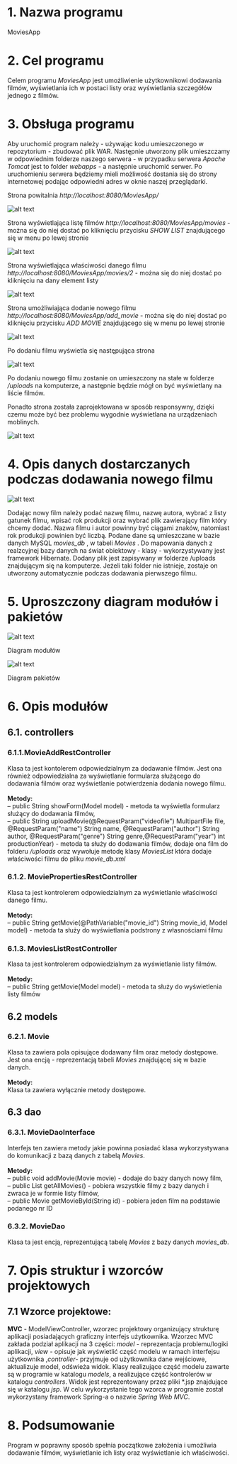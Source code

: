 # 1. Nazwa programu
MoviesApp

# 2. Cel programu
Celem programu *MoviesApp* jest umożliwienie użytkownikowi dodawania filmów, wyświetlania ich w postaci listy oraz wyświetlania 
szczegółów jednego z filmów.

# 3. Obsługa programu
Aby uruchomić program należy - używając kodu umieszczonego w repozytorium - zbudować plik WAR. Następnie utworzony plik umieszczamy w 
odpowiednim folderze naszego serwera - w przypadku serwera *Apache Tomcat* jest to folder *webapps* - a następnie uruchomić serwer. Po
uruchomieniu serwera będziemy mieli możliwość dostania się do strony internetowej podając odpowiedni adres w oknie naszej przeglądarki.


Strona powitalnia *http://localhost:8080/MoviesApp/*

![alt text](https://github.com/kubabar1/MoviesApp/blob/master/readme_images/welcome_view.png "Strona powitalnia")

Strona wyświetlająca listę filmów *http://localhost:8080/MoviesApp/movies* - można się do niej dostać po kliknięciu przycisku 
*SHOW LIST* znajdującego się w menu po lewej stronie

![alt text](https://github.com/kubabar1/MoviesApp/blob/master/readme_images/list_view.png "Lista filmów")

Strona wyświetlająca właściwości danego filmu *http://localhost:8080/MoviesApp/movies/2* - można się do niej dostać po kliknięciu 
na dany element listy

![alt text](https://github.com/kubabar1/MoviesApp/blob/master/readme_images/properties_view.png "Właściwości filmu")

Strona umożliwiająca dodanie nowego filmu *http://localhost:8080/MoviesApp/add_movie* - można się do niej dostać po kliknięciu 
przycisku *ADD MOVIE* znajdującego się w menu po lewej stronie

![alt text](https://github.com/kubabar1/MoviesApp/blob/master/readme_images/add_movie_view.png "Dodawanie filmu")

Po dodaniu filmu wyświetla się następująca strona

![alt text](https://github.com/kubabar1/MoviesApp/blob/master/readme_images/movie_add_confirm_view.png "Dodawanie filmu")

Po dodaniu nowego filmu zostanie on umieszczony na stałe w folderze */uploads* na komputerze, a następnie będzie mógł on być wyświetlany na 
liście filmów.

Ponadto strona została zaprojektowana w sposób responsywny, dzięki czemu może być bez problemu wygodnie wyświetlana na urządzeniach moblinych.

![alt text](https://github.com/kubabar1/MoviesApp/blob/master/readme_images/responsive_view.png "Responsywność")


# 4. Opis danych dostarczanych podczas dodawania nowego filmu

![alt text](https://github.com/kubabar1/MoviesApp/blob/master/readme_images/add_movie_view.png "Dodawanie filmu")

Dodając nowy film należy podać nazwę filmu, nazwę autora, wybrać z listy gatunek filmu, wpisać rok produkcji oraz wybrać plik zawierający film który chcemy dodać. Nazwa filmu i autor powinny być ciągami znaków, natomiast rok produkcji powinien być liczbą. Podane dane są umieszczane w bazie danych MySQL *movies_db* , w tabeli *Movies* . Do mapowania danych z realzcyjnej bazy danych na świat obiektowy - klasy - wykorzystywany jest framework Hibernate. Dodany plik jest zapisywany w folderze /uploads znajdującym się na komputerze. Jeżeli taki folder nie istnieje, zostaje on utworzony automatycznie podczas dodawania pierwszego filmu. 


# 5. Uproszczony diagram modułów i pakietów
![alt text](https://github.com/kubabar1/MoviesApp/blob/master/readme_images/class_diagram.png "Diagram modułów")

Diagram modułów

![alt text](https://github.com/kubabar1/MoviesApp/blob/master/readme_images/package_diagram.png "Diagram pakietów")

Diagram pakietów


# 6. Opis modułów 
## 6.1. controllers
### 6.1.1.MovieAddRestController
Klasa ta jest kontolerem odpowiedzialnym za dodawanie filmów. Jest ona również odpowiedzialna za wyświetlanie formularza 
służącego do dodawania filmów oraz wyświetlanie potwierdzenia dodania nowego filmu.<br/><br/>
**Metody:**<br/>
– public String showForm(Model model) - metoda ta wyświetla formularz służący do dodawania filmów,<br/>
– public String uploadMovie(@RequestParam("videofile") MultipartFile file, @RequestParam("name") String name,
@RequestParam("author") String author, @RequestParam("genre") String genre,@RequestParam("year") int productionYear) - 
metoda ta służy do dodawania filmów, dodaje ona film do folderu */uploads* oraz wywołuje metodę klasy *MoviesList* która dodaje 
właściwości filmu do pliku *movie_db.xml*<br/>

### 6.1.2. MoviePropertiesRestController
Klasa ta jest kontrolerem odpowiedzialnym za wyświetlanie właściwości danego filmu.<br/><br/>
**Metody:**<br/>
– public String getMovie(@PathVariable("movie_id") String movie_id, Model model) - metoda ta służy do wyświetlania podstrony z 
własnościami filmu<br/>

### 6.1.3. MoviesListRestController
Klasa ta jest kontrolerem odpowiedzialnym za wyświetlanie listy filmów.<br/><br/>
**Metody:**<br/>
– public String getMovie(Model model) - metoda ta służy do wyświetlenia listy filmów<br/>

## 6.2 models
### 6.2.1. Movie
Klasa ta zawiera pola opisujące dodawany film oraz metody dostępowe. Jest ona encją - reprezentacją tabeli *Movies* znajdującej się w bazie danych.<br/><br/>
**Metody:**<br/>
Klasa ta zawiera wyłącznie metody dostępowe.<br/>

## 6.3 dao
### 6.3.1. MovieDaoInterface
Interfejs ten zawiera metody jakie powinna posiadać klasa wykorzystywana do komunikacji z bazą danych z tabelą *Movies*.<br/><br/>
**Metody:**<br/>
– public void addMovie(Movie movie) - dodaje do bazy danych nowy film,<br/>
– public List<Movie> getAllMovies() - pobiera wszystkie filmy z bazy danych i zwraca je w formie listy filmów,<br/>
– public Movie getMovieById(String id) - pobiera jeden film na podstawie podanego nr ID<br/>

### 6.3.2. MovieDao
Klasa ta jest encją, reprezentującą tabelę *Movies* z bazy danych *movies_db*.<br/>

# 7. Opis struktur i wzorców projektowych
## 7.1 Wzorce projektowe:
**MVC** - ModelViewController, wzorzec projektowy organizujący strukturę aplikacji posiadających graficzny interfejs użytkownika. Wzorzec
MVC zakłada podział aplikacji na 3 części: *model* - reprezentacja problemu/logiki aplikacji, *view* - opisuje jak wyświetlić część
modelu w ramach interfejsu użytkownika ,*controller*- przyjmuje od użytkownika dane wejściowe, aktualizuje model, odświeża widok. Klasy 
realizujące część modelu zawarte są w programie w katalogu *models*, a realizujące część kontrolerów w katalogu *controllers*. Widok
jest reprezentowany przez pliki *.jsp znajdujące się w katalogu *jsp*. W celu wykorzystanie tego wzorca w programie został wykorzystany
framework Spring-a o nazwie *Spring Web MVC*.

# 8. Podsumowanie
Program w poprawny sposób spełnia początkowe założenia i umożliwia dodawanie filmów, wyświetlanie ich listy oraz wyświetlanie 
ich właściwości.
